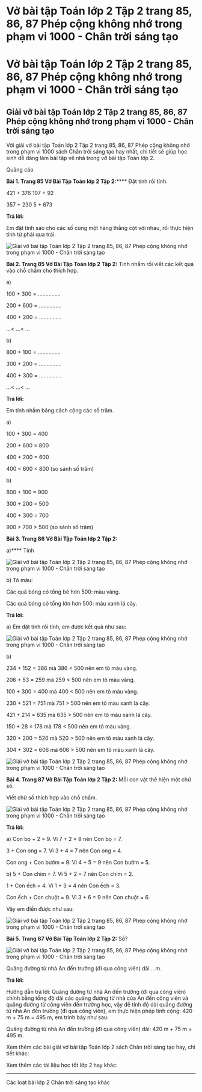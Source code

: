 # Vở bài tập Toán lớp 2 Tập 2 trang 85, 86, 87 Phép cộng không nhớ trong phạm vi 1000 - Chân trời sáng tạo

# Vở bài tập Toán lớp 2 Tập 2 trang 85, 86, 87 Phép cộng không nhớ trong phạm vi 1000 - Chân trời sáng tạo

## Giải vở bài tập Toán lớp 2 Tập 2 trang 85, 86, 87 Phép cộng không nhớ trong phạm vi 1000 - Chân trời sáng tạo

Với giải vở bài tập Toán lớp 2 Tập 2 trang 85, 86, 87 Phép cộng không nhớ trong phạm vi 1000 sách Chân trời sáng tạo hay nhất, chi tiết sẽ giúp học sinh dễ dàng làm bài tập về nhà trong vở bài tập Toán lớp 2.

Quảng cáo

**Bài 1. Trang 85 Vở Bài Tập Toán lớp 2 Tập 2:****** Đặt tính rồi tính.

421 + 376 107 + 92

357 + 230 5 + 673

**Trả lời:**

Em đặt tính sao cho các số cùng một hàng thẳng cột với nhau, rồi thực hiện tính từ phải qua trái.

![Giải vở bài tập Toán lớp 2 Tập 2 trang 85, 86, 87 Phép cộng không nhớ trong phạm vi 1000 - Chân trời sáng tạo](https://vietjack.com/vbt-toan-2-ct/images/phep-cong-khong-nho-trong-pham-vi-1000-trang-85-86-87-1.png)

**Bài 2. Trang 85 Vở Bài Tập Toán lớp 2 Tập 2:** Tính nhẩm rồi viết các kết quả vào chỗ chấm cho thích hợp.

a) 

100 + 300 = ……………

200 + 600 = ……………

400 + 200 = ……………

…< …< …

b) 

800 + 100 = ……………

300 + 200 = ……………

400 + 300 = ……………

…< …< …

**Trả lời:**

Em tính nhẩm bằng cách cộng các số trăm. 

a) 

100 + 300 = 400

200 + 600 = 800

400 + 200 = 600

400 < 600 < 800 (so sánh số trăm)

b) 

800 + 100 = 900

300 + 200 = 500

400 + 300 = 700

900 > 700 > 500 (so sánh số trăm)

**Bài 3. Trang 86 Vở Bài Tập Toán lớp 2 Tập 2:**

a)**** Tính 

![Giải vở bài tập Toán lớp 2 Tập 2 trang 85, 86, 87 Phép cộng không nhớ trong phạm vi 1000 - Chân trời sáng tạo](https://vietjack.com/vbt-toan-2-ct/images/phep-cong-khong-nho-trong-pham-vi-1000-trang-85-86-87-2.png)

b) Tô màu:

Các quả bóng có tổng bé hơn 500: màu vàng.

Các quả bóng có tổng lớn hơn 500: màu xanh lá cây.

**Trả lời:**

a) Em đặt tính rồi tính, em được kết quả như sau:

![Giải vở bài tập Toán lớp 2 Tập 2 trang 85, 86, 87 Phép cộng không nhớ trong phạm vi 1000 - Chân trời sáng tạo](https://vietjack.com/vbt-toan-2-ct/images/phep-cong-khong-nho-trong-pham-vi-1000-trang-85-86-87-3.png)

b)

234 + 152 = 386 mà 386 < 500 nên em tô màu vàng.

206 + 53 = 259 mà 259 < 500 nên em tô màu vàng.

100 + 300 = 400 mà 400 < 500 nên em tô màu vàng.

230 + 521 = 751 mà 751 > 500 nên em tô màu xanh lá cây.

421 + 214 = 635 mà 635 > 500 nên em tô màu xanh lá cây.

150 + 28 = 178 mà 178 < 500 nên em tô màu vàng.

320 + 200 = 520 mà 520 > 500 nên em tô màu xanh lá cây.

304 + 302 = 606 mà 606 > 500 nên em tô màu xanh lá cây.

![Giải vở bài tập Toán lớp 2 Tập 2 trang 85, 86, 87 Phép cộng không nhớ trong phạm vi 1000 - Chân trời sáng tạo](https://vietjack.com/vbt-toan-2-ct/images/phep-cong-khong-nho-trong-pham-vi-1000-trang-85-86-87-4.png)

**Bài 4. Trang 87 Vở Bài Tập Toán lớp 2 Tập 2:** Mỗi con vật thể hiện một chữ số.

Viết chữ số thích hợp vào chỗ chấm.

![Giải vở bài tập Toán lớp 2 Tập 2 trang 85, 86, 87 Phép cộng không nhớ trong phạm vi 1000 - Chân trời sáng tạo](https://vietjack.com/vbt-toan-2-ct/images/phep-cong-khong-nho-trong-pham-vi-1000-trang-85-86-87-5.png)

**Trả lời:**

a) Con bọ + 2 = 9. Vì 7 + 2 = 9 nên Con bọ = 7.

3 + Con ong = 7. Vì 3 + 4 = 7 nên Con ong = 4.

Con ong + Con bướm = 9. Vì 4 + 5 = 9 nên Con bướm = 5.

b) 5 + Con chim = 7. Vì 5 + 2 = 7 nên Con chim = 2.

1 + Con ếch = 4. Vì 1 + 3 = 4 nên Con ếch = 3.

Con ếch + Con chuột = 9. Vì 3 + 6 = 9 nên Con chuột = 6.

Vậy em điền được như sau:

![Giải vở bài tập Toán lớp 2 Tập 2 trang 85, 86, 87 Phép cộng không nhớ trong phạm vi 1000 - Chân trời sáng tạo](https://vietjack.com/vbt-toan-2-ct/images/phep-cong-khong-nho-trong-pham-vi-1000-trang-85-86-87-6.png)

**Bài 5. Trang 87 Vở Bài Tập Toán lớp 2 Tập 2:** Số?

![Giải vở bài tập Toán lớp 2 Tập 2 trang 85, 86, 87 Phép cộng không nhớ trong phạm vi 1000 - Chân trời sáng tạo](https://vietjack.com/vbt-toan-2-ct/images/phep-cong-khong-nho-trong-pham-vi-1000-trang-85-86-87-7.png)

Quãng đường từ nhà An đến trường (đi qua công viên) dài …m.

**Trả lời:**

Hướng dẫn trả lời: Quãng đường từ nhà An đến trường (đi qua công viên) chính bằng tổng độ dài các quãng đường từ nhà của An đến công viên và quãng đường từ công viên đến trường học, vậy để tính độ dài quãng đường từ nhà An đến trường (đi qua công viên), em thực hiện phép tính cộng: 420 m + 75 m = 495 m, em trình bày như sau:

Quãng đường từ nhà An đến trường (đi qua công viên) dài: 420 m + 75 m = 495 m.

Xem thêm các bài giải vở bài tập Toán lớp 2 sách Chân trời sáng tạo hay, chi tiết khác:

Xem thêm các tài liệu học tốt lớp 2 hay khác:

* * *

Các loạt bài lớp 2 Chân trời sáng tạo khác
